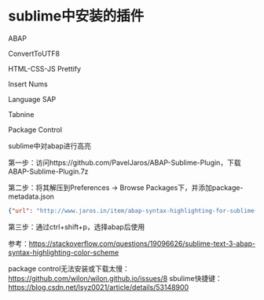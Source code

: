 # sublime中安装的插件

ABAP

ConvertToUTF8

HTML-CSS-JS Prettify

Insert Nums

Language SAP

Tabnine

Package Control



sublime中对abap进行高亮

第一步：访问https://github.com/PavelJaros/ABAP-Sublime-Plugin，下载ABAP-Sublime-Plugin.7z

第二步：将其解压到Preferences -> Browse Packages下，并添加package-metadata.json

```json
{"url": "http://www.jaros.in/item/abap-syntax-highlighting-for-sublime-text", "version": "2013.05.21.01.20.00", "description": "ABAP syntax highlighter and snippets"}
```

第三步：通过ctrl+shift+p，选择abap后使用

参考：https://stackoverflow.com/questions/19096626/sublime-text-3-abap-syntax-highlighting-color-scheme



package control无法安装或下载太慢：https://github.com/wilon/wilon.github.io/issues/8
sbulime快捷键：https://blog.csdn.net/lsyz0021/article/details/53148900
